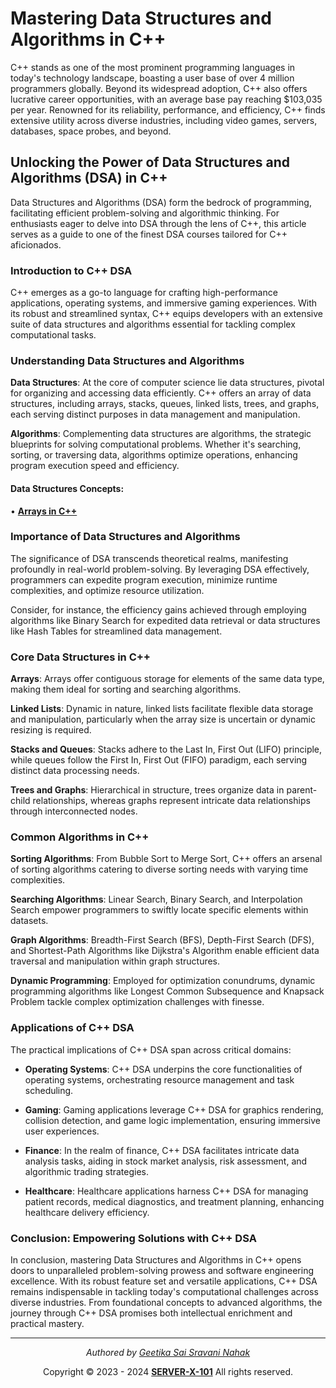 # Mastering Data Structures and Algorithms in C++

C++ stands as one of the most prominent programming languages in today's technology landscape, boasting a user base of over 4 million programmers globally. Beyond its widespread adoption, C++ also offers lucrative career opportunities, with an average base pay reaching $103,035 per year. Renowned for its reliability, performance, and efficiency, C++ finds extensive utility across diverse industries, including video games, servers, databases, space probes, and beyond.

## Unlocking the Power of Data Structures and Algorithms (DSA) in C++

Data Structures and Algorithms (DSA) form the bedrock of programming, facilitating efficient problem-solving and algorithmic thinking. For enthusiasts eager to delve into DSA through the lens of C++, this article serves as a guide to one of the finest DSA courses tailored for C++ aficionados.

### Introduction to C++ DSA

C++ emerges as a go-to language for crafting high-performance applications, operating systems, and immersive gaming experiences. With its robust and streamlined syntax, C++ equips developers with an extensive suite of data structures and algorithms essential for tackling complex computational tasks.

### Understanding Data Structures and Algorithms

**Data Structures**: At the core of computer science lie data structures, pivotal for organizing and accessing data efficiently. C++ offers an array of data structures, including arrays, stacks, queues, linked lists, trees, and graphs, each serving distinct purposes in data management and manipulation.

**Algorithms**: Complementing data structures are algorithms, the strategic blueprints for solving computational problems. Whether it's searching, sorting, or traversing data, algorithms optimize operations, enhancing program execution speed and efficiency.

#### Data Structures Concepts: 
• [**Arrays in C++**](./01%20-%20Arrays/Beginner/)


### Importance of Data Structures and Algorithms

The significance of DSA transcends theoretical realms, manifesting profoundly in real-world problem-solving. By leveraging DSA effectively, programmers can expedite program execution, minimize runtime complexities, and optimize resource utilization.

Consider, for instance, the efficiency gains achieved through employing algorithms like Binary Search for expedited data retrieval or data structures like Hash Tables for streamlined data management.

### Core Data Structures in C++

**Arrays**: Arrays offer contiguous storage for elements of the same data type, making them ideal for sorting and searching algorithms.

**Linked Lists**: Dynamic in nature, linked lists facilitate flexible data storage and manipulation, particularly when the array size is uncertain or dynamic resizing is required.

**Stacks and Queues**: Stacks adhere to the Last In, First Out (LIFO) principle, while queues follow the First In, First Out (FIFO) paradigm, each serving distinct data processing needs.

**Trees and Graphs**: Hierarchical in structure, trees organize data in parent-child relationships, whereas graphs represent intricate data relationships through interconnected nodes.

### Common Algorithms in C++

**Sorting Algorithms**: From Bubble Sort to Merge Sort, C++ offers an arsenal of sorting algorithms catering to diverse sorting needs with varying time complexities.

**Searching Algorithms**: Linear Search, Binary Search, and Interpolation Search empower programmers to swiftly locate specific elements within datasets.

**Graph Algorithms**: Breadth-First Search (BFS), Depth-First Search (DFS), and Shortest-Path Algorithms like Dijkstra's Algorithm enable efficient data traversal and manipulation within graph structures.

**Dynamic Programming**: Employed for optimization conundrums, dynamic programming algorithms like Longest Common Subsequence and Knapsack Problem tackle complex optimization challenges with finesse.

### Applications of C++ DSA

The practical implications of C++ DSA span across critical domains:

- **Operating Systems**: C++ DSA underpins the core functionalities of operating systems, orchestrating resource management and task scheduling.
  
- **Gaming**: Gaming applications leverage C++ DSA for graphics rendering, collision detection, and game logic implementation, ensuring immersive user experiences.
  
- **Finance**: In the realm of finance, C++ DSA facilitates intricate data analysis tasks, aiding in stock market analysis, risk assessment, and algorithmic trading strategies.
  
- **Healthcare**: Healthcare applications harness C++ DSA for managing patient records, medical diagnostics, and treatment planning, enhancing healthcare delivery efficiency.

### Conclusion: Empowering Solutions with C++ DSA

In conclusion, mastering Data Structures and Algorithms in C++ opens doors to unparalleled problem-solving prowess and software engineering excellence. With its robust feature set and versatile applications, C++ DSA remains indispensable in tackling today's computational challenges across diverse industries. From foundational concepts to advanced algorithms, the journey through C++ DSA promises both intellectual enrichment and practical mastery.

<div align="center">

---

   *Authored by <a target="_blank" href="https://github.com/GeetikaNahak">Geetika Sai Sravani Nahak</a>*
   
   <p align="center">
     Copyright © 2023 - 2024 <b><a target="_blank" href="https://github.com/SERVER-X-101">SERVER-X-101</a></b> All rights reserved. <br/>
   </p>

</div>
